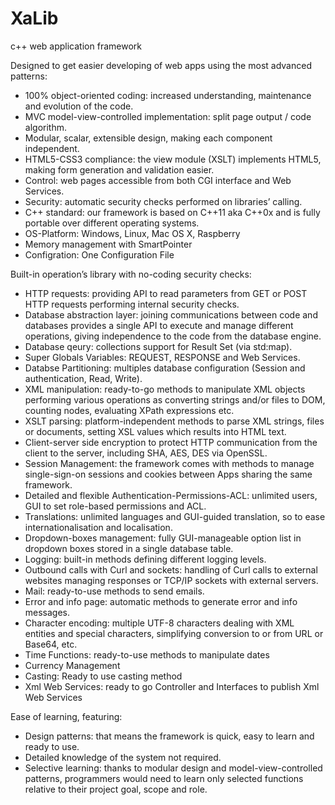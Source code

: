 # XaLib
c++ web application framework

Designed to get easier developing of web apps using the most advanced patterns:

 - 100% object-oriented coding: increased understanding, maintenance and evolution of the code.
 - MVC model-view-controlled implementation: split page output / code algorithm.
 - Modular, scalar, extensible design, making each component independent.
 - HTML5-CSS3 compliance: the view module (XSLT) implements HTML5, making form generation and validation easier.
 - Control: web pages accessible from both CGI interface and Web Services.
 - Security: automatic security checks performed on libraries’ calling.
 - C++ standard: our framework is based on C++11 aka C++0x and is fully portable over different operating systems.
 - OS-Platform: Windows, Linux, Mac OS X, Raspberry
 - Memory management with SmartPointer
 - Configration: One Configuration File

Built-in operation’s library with no-coding security checks:

 - HTTP requests: providing API to read parameters from GET or POST HTTP requests performing internal security checks.
 - Database abstraction layer: joining communications between code and databases provides a single API to execute and manage different operations, giving independence to the code from the database engine.
 - Database qeury: collections support for Result Set (via std:map).
 - Super Globals Variables: REQUEST, RESPONSE and Web Services.
 - Databse Partitioning: multiples database configuration (Session and authentication, Read, Write).
 - XML manipulation: ready-to-go methods to manipulate XML objects performing various operations as converting strings and/or files to DOM, counting nodes, evaluating XPath expressions etc.
 - XSLT parsing: platform-independent methods to parse XML strings, files or documents, setting XSL values which results into HTML text.
 - Client-server side encryption to protect HTTP communication from the client to the server, including SHA, AES, DES via OpenSSL.
 - Session Management: the framework comes with methods to manage single-sign-on sessions and cookies between Apps sharing the same framework.
 - Detailed and flexible Authentication-Permissions-ACL: unlimited users, GUI to set role-based permissions and ACL.
 - Translations: unlimited languages and GUI-guided translation, so to ease internationalisation and localisation.
 - Dropdown-boxes management: fully GUI-manageable option list in dropdown boxes stored in a single database table.
 - Logging: built-in methods defining different logging levels.
 - Outbound calls with Curl and sockets: handling of Curl calls to external websites managing responses or TCP/IP sockets with external servers.
 - Mail: ready-to-use methods to send emails.
 - Error and info page: automatic methods to generate error and info messages.
 - Character encoding: multiple UTF-8 characters dealing with XML entities and special characters, simplifying conversion to or from URL or Base64, etc.
 - Time Functions: ready-to-use methods to manipulate dates
 - Currency Management
 - Casting: Ready to use casting method
 - Xml Web Services: ready to go Controller and Interfaces to publish Xml Web Services
 

Ease of learning, featuring:

 - Design patterns: that means the framework is quick, easy to learn and ready to use.
 - Detailed knowledge of the system not required.
 - Selective learning: thanks to modular design and model-view-controlled patterns, programmers would need to learn only selected functions relative to their project goal, scope and role.
